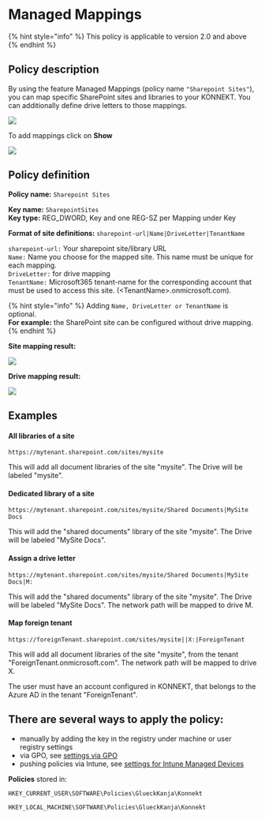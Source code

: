 # Managed Mappings

{% hint style="info" %}
This policy is applicable to version 2.0 and above
{% endhint %}

## Policy description

By using the feature Managed Mappings (policy name `"Sharepoint Sites"`), you can map specific SharePoint sites and libraries to your KONNEKT. You can additionally define drive letters to those mappings.

![](<../../.gitbook/assets/2021-08-18 09\_44\_27-192.168.2.50 - Remote Desktop Connection.png>)

To add mappings click on **Show**

![](<../../.gitbook/assets/2021-08-19 09\_59\_16-192.168.2.50 - Remote Desktop Connection.png>)

## **Policy definition**

**Policy name:** `Sharepoint Sites`&#x20;

**Key name:** `SharepointSites`\
**Key type:** REG\_DWORD, Key and one REG-SZ per Mapping under Key

**Format of site definitions:** `sharepoint-url|Name|DriveLetter|TenantName`

`sharepoint-url:` Your sharepoint site/library URL\
`Name:` Name you choose for the mapped site. This name must be unique for each mapping.\
`DriveLetter:` for drive mapping\
`TenantName:` Microsoft365 tenant-name for the corresponding account that must be used to access this site. (\<TenantName>.onmicrosoft.com).

{% hint style="info" %}
Adding `Name, DriveLetter or TenantName` is optional. \
**For example:** the SharePoint site can be configured without drive mapping.
{% endhint %}

**Site mapping result:**

![](<../../.gitbook/assets/2021-08-19 10\_10\_40-192.168.2.50 - Remote Desktop Connection (2).png>)

**Drive mapping result:**

![](<../../.gitbook/assets/2021-08-19 10\_20\_06-192.168.2.50 - Remote Desktop Connection.png>)

## **Examples**

#### All libraries of a site

`https://mytenant.sharepoint.com/sites/mysite`

This will add all document libraries of the site "mysite". The Drive will be labeled "mysite".

#### Dedicated library of a site

`https://mytenant.sharepoint.com/sites/mysite/Shared Documents|MySite Docs`

This will add the "shared documents" library of the site "mysite". The Drive will be labeled "MySite Docs".

#### Assign a drive letter

`https://mytenant.sharepoint.com/sites/mysite/Shared Documents|MySite Docs|M:`&#x20;

This will add the "shared documents" library of the site "mysite". The Drive will be labeled "MySite Docs". The network path will be mapped to drive M.

#### Map foreign tenant

`https://foreignTenant.sharepoint.com/sites/mysite||X:|ForeignTenant`

This will add all document libraries of the site "mysite", from the tenant "ForeignTenant.onmicrosoft.com". The network path will be mapped to drive X.&#x20;

The user must have an account configured in KONNEKT, that belongs to the Azure AD in the tenant "ForeignTenant".

## **There are several ways to apply the policy:**

* manually by adding the key in the registry under machine or user registry settings
* via GPO, see [settings via GPO](../management-options/settings-via-gpo.md)
* pushing policies via Intune, see [settings for Intune Managed Devices](../management-options/setting-for-intune-managed-devices.md)

**Policies** stored in:

`HKEY_CURRENT_USER\SOFTWARE\Policies\GlueckKanja\Konnekt`

`HKEY_LOCAL_MACHINE\SOFTWARE\Policies\GlueckKanja\Konnekt`
